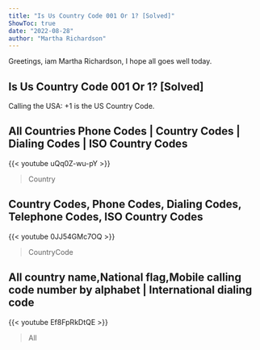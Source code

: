 ```yaml
---
title: "Is Us Country Code 001 Or 1? [Solved]"
ShowToc: true 
date: "2022-08-28"
author: "Martha Richardson" 
---
```


Greetings, iam Martha Richardson, I hope all goes well today.
## Is Us Country Code 001 Or 1? [Solved]
Calling the USA: +1 is the US Country Code.

## All Countries Phone Codes | Country Codes | Dialing Codes | ISO Country Codes
{{< youtube uQq0Z-wu-pY >}}
>Country

## Country Codes, Phone Codes, Dialing Codes, Telephone Codes, ISO Country Codes
{{< youtube 0JJ54GMc7OQ >}}
>CountryCode

## All country name,National flag,Mobile calling code number by alphabet | International dialing code
{{< youtube Ef8FpRkDtQE >}}
>All 

